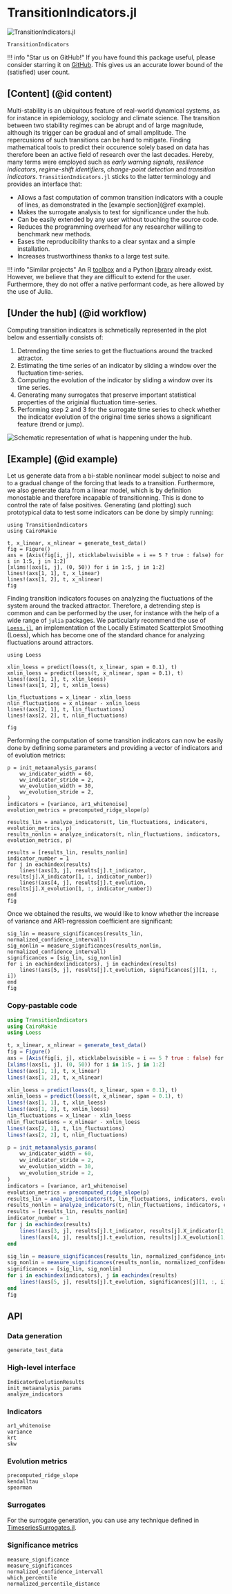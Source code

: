 # TransitionIndicators.jl

![TransitionIndicators.jl](assets/logo.gif)

```@docs
TransitionIndicators
```

!!! info "Star us on GitHub!"
    If you have found this package useful, please consider starring it on [GitHub](https://github.com/JuliaDynamics/TransitionIndicators.jl).
    This gives us an accurate lower bound of the (satisfied) user count.

## [Content] (@id content)

Multi-stability is an ubiquitous feature of real-world dynamical systems, as for instance in epidemiology, sociology and climate science. The transition between two stability regimes can be abrupt and of large magnitude, although its trigger can be gradual and of small amplitude. The repercusions of such transitions can be hard to mitigate. Finding mathematical tools to predict their occurence solely based on data has therefore been an active field of research over the last decades. Hereby, many terms were employed such as *early warning signals*, *resilience indicators*, *regime-shift identifiers*, *change-point detection* and *transition indicators*. `TransitionIndicators.jl` sticks to the latter terminology and provides an interface that:

- Allows a fast computation of common transition indicators with a couple of lines, as demonstrated in the [example section](@ref example).
- Makes the surrogate analysis to test for significance under the hub.
- Can be easily extended by any user without touching the source code.
- Reduces the programming overhead for any researcher willing to benchmark new methods.
- Eases the reproducibility thanks to a clear syntax and a simple installation.
- Increases trustworthiness thanks to a large test suite.

!!! info "Similar projects"
    An R [toolbox](https://www.early-warning-signals.org/?page_id=42) and a Python [library](https://pypi.org/project/ewstools/) already exist. However, we believe that they are difficult to extend for the user. Furthermore, they do not offer a native performant code, as here allowed by the use of Julia.


## [Under the hub] (@id workflow)

Computing transition indicators is schmetically represented in the plot below and essentially consists of:
1. Detrending the time series to get the fluctuations around the tracked attractor.
1. Estimating the time series of an indicator by sliding a window over the fluctuation time-series.
2. Computing the evolution of the indicator by sliding a window over its time series.
3. Generating many surrogates that preserve important statistical properties of the originial fluctuation time-series.
4. Performing step 2 and 3 for the surrogate time series to check whether the indicator evolution of the original time series shows a significant feature (trend or jump).

![Schematic representation of what is happening under the hub.](assets/workflow.svg)

## [Example] (@id example)

Let us generate data from a bi-stable nonlinear model subject to noise and to a gradual change of the forcing that leads to a transition. Furthermore, we also generate data from a linear model, which is by definition monostable and therefore incapable of transitionning. This is done to control the rate of false positives. Generating (and plotting) such prototypical data to test some indicators can be done by simply running:

```@example MAIN
using TransitionIndicators
using CairoMakie

t, x_linear, x_nlinear = generate_test_data()
fig = Figure()
axs = [Axis(fig[i, j], xticklabelsvisible = i == 5 ? true : false) for i in 1:5, j in 1:2]
[xlims!(axs[i, j], (0, 50)) for i in 1:5, j in 1:2]
lines!(axs[1, 1], t, x_linear)
lines!(axs[1, 2], t, x_nlinear)
fig
```

Finding transition indicators focuses on analyzing the fluctuations of the system around the tracked attractor. Therefore, a detrending step is common and can be performed by the user, for instance with the help of a wide range of `julia` packages. We particularly recommend the use of [`Loess.jl`](https://github.com/JuliaStats/Loess.jl), an implementation of the Locally Estimated Scatterplot Smoothing (Loess), which has become one of the standard chance for analyzing fluctuations around attractors.

```@example MAIN
using Loess

xlin_loess = predict(loess(t, x_linear, span = 0.1), t)
xnlin_loess = predict(loess(t, x_nlinear, span = 0.1), t)
lines!(axs[1, 1], t, xlin_loess)
lines!(axs[1, 2], t, xnlin_loess)

lin_fluctuations = x_linear - xlin_loess
nlin_fluctuations = x_nlinear - xnlin_loess
lines!(axs[2, 1], t, lin_fluctuations)
lines!(axs[2, 2], t, nlin_fluctuations)

fig
```

Performing the computation of some transition indicators can now be easily done by defining some parameters and providing a vector of indicators and of evolution metrics:

```@example MAIN
p = init_metaanalysis_params(
    wv_indicator_width = 60,
    wv_indicator_stride = 2,
    wv_evolution_width = 30,
    wv_evolution_stride = 2,
)
indicators = [variance, ar1_whitenoise]
evolution_metrics = precomputed_ridge_slope(p)

results_lin = analyze_indicators(t, lin_fluctuations, indicators, evolution_metrics, p)
results_nonlin = analyze_indicators(t, nlin_fluctuations, indicators, evolution_metrics, p)

results = [results_lin, results_nonlin]
indicator_number = 1
for j in eachindex(results)
    lines!(axs[3, j], results[j].t_indicator, results[j].X_indicator[1, :, indicator_number])
    lines!(axs[4, j], results[j].t_evolution, results[j].X_evolution[1, :, indicator_number])
end
fig
```

Once we obtained the results, we would like to know whether the increase of variance and AR1-regression coefficient are significant:

```@example MAIN
sig_lin = measure_significances(results_lin, normalized_confidence_intervall)
sig_nonlin = measure_significances(results_nonlin, normalized_confidence_intervall)
significances = [sig_lin, sig_nonlin]
for i in eachindex(indicators), j in eachindex(results)
    lines!(axs[5, j], results[j].t_evolution, significances[j][1, :, i])
end
fig
```

### Copy-pastable code

```julia
using TransitionIndicators
using CairoMakie
using Loess

t, x_linear, x_nlinear = generate_test_data()
fig = Figure()
axs = [Axis(fig[i, j], xticklabelsvisible = i == 5 ? true : false) for i in 1:5, j in 1:2]
[xlims!(axs[i, j], (0, 50)) for i in 1:5, j in 1:2]
lines!(axs[1, 1], t, x_linear)
lines!(axs[1, 2], t, x_nlinear)

xlin_loess = predict(loess(t, x_linear, span = 0.1), t)
xnlin_loess = predict(loess(t, x_nlinear, span = 0.1), t)
lines!(axs[1, 1], t, xlin_loess)
lines!(axs[1, 2], t, xnlin_loess)
lin_fluctuations = x_linear - xlin_loess
nlin_fluctuations = x_nlinear - xnlin_loess
lines!(axs[2, 1], t, lin_fluctuations)
lines!(axs[2, 2], t, nlin_fluctuations)

p = init_metaanalysis_params(
    wv_indicator_width = 60,
    wv_indicator_stride = 2,
    wv_evolution_width = 30,
    wv_evolution_stride = 2,
)
indicators = [variance, ar1_whitenoise]
evolution_metrics = precomputed_ridge_slope(p)
results_lin = analyze_indicators(t, lin_fluctuations, indicators, evolution_metrics, p)
results_nonlin = analyze_indicators(t, nlin_fluctuations, indicators, evolution_metrics, p)
results = [results_lin, results_nonlin]
indicator_number = 1
for j in eachindex(results)
    lines!(axs[3, j], results[j].t_indicator, results[j].X_indicator[1, :, indicator_number])
    lines!(axs[4, j], results[j].t_evolution, results[j].X_evolution[1, :, indicator_number])
end

sig_lin = measure_significances(results_lin, normalized_confidence_intervall)
sig_nonlin = measure_significances(results_nonlin, normalized_confidence_intervall)
significances = [sig_lin, sig_nonlin]
for i in eachindex(indicators), j in eachindex(results)
    lines!(axs[5, j], results[j].t_evolution, significances[j][1, :, i])
end
fig
```

## API

### Data generation

```@docs
generate_test_data
```

### High-level interface
```@docs
IndicatorEvolutionResults
init_metaanalysis_params
analyze_indicators
```

### Indicators
```@docs
ar1_whitenoise
variance
krt
skw
```

### Evolution metrics
```@docs
precomputed_ridge_slope
kendalltau
spearman
```

### Surrogates

For the surrogate generation, you can use any technique defined in [TimeseriesSurrogates.jl](https://juliadynamics.github.io/TimeseriesSurrogates.jl/stable/#Surrogate-methods).

### Significance metrics

```@docs
measure_significance
measure_significances
normalized_confidence_intervall
which_percentile
normalized_percentile_distance
```


